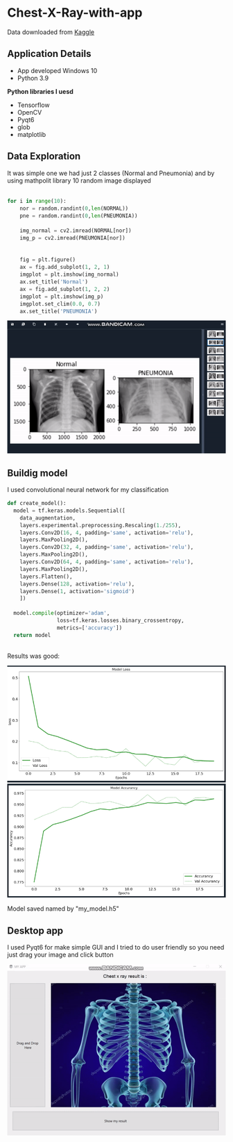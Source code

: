 # Chest-X-Ray-with-app

Data downloaded from [Kaggle](https://www.kaggle.com/datasets/paultimothymooney/chest-xray-pneumonia)

## Application Details
- App developed Windows 10
- Python 3.9

**Python libraries I uesd**
- Tensorflow
- OpenCV
- Pyqt6
- glob
- matplotlib

## Data Exploration

It was simple one we had just 2 classes (Normal and Pneumonia) and by using mathpolit library 10 random image displayed

```python

for i in range(10):
    nor = random.randint(0,len(NORMAL))
    pne = random.randint(0,len(PNEUMONIA))
    
    img_normal = cv2.imread(NORMAL[nor])
    img_p = cv2.imread(PNEUMONIA[nor])
    
    
    fig = plt.figure()
    ax = fig.add_subplot(1, 2, 1)
    imgplot = plt.imshow(img_normal)
    ax.set_title('Normal')
    ax = fig.add_subplot(1, 2, 2)
    imgplot = plt.imshow(img_p)
    imgplot.set_clim(0.0, 0.7)
    ax.set_title('PNEUMONIA')
 ```
 
 ![](https://github.com/tural327/test/blob/main/chest/nor_p.gif)

 ## Buildig model ##
 
I used convolutional neural network for my classification 

```python
def create_model():
  model = tf.keras.models.Sequential([
    data_augmentation,
    layers.experimental.preprocessing.Rescaling(1./255),
    layers.Conv2D(16, 4, padding='same', activation='relu'),
    layers.MaxPooling2D(),
    layers.Conv2D(32, 4, padding='same', activation='relu'),
    layers.MaxPooling2D(),
    layers.Conv2D(64, 4, padding='same', activation='relu'),
    layers.MaxPooling2D(),
    layers.Flatten(),
    layers.Dense(128, activation='relu'),
    layers.Dense(1, activation='sigmoid')
    ])
    
  model.compile(optimizer='adam',
                loss=tf.keras.losses.binary_crossentropy,
                metrics=['accuracy'])
  return model
  
 ```
 
 Results was good:
 
 ![](https://github.com/tural327/test/blob/main/chest/loss.PNG)
 ![](https://github.com/tural327/test/blob/main/chest/acc.PNG)
 
 Model saved named by "my_model.h5"
 
 ## Desktop app ##
 
 I used Pyqt6 for make simple GUI and I tried to do user friendly so you need just drag your image and click button
 
  ![](https://github.com/tural327/test/blob/main/chest/res_app.gif)
 
